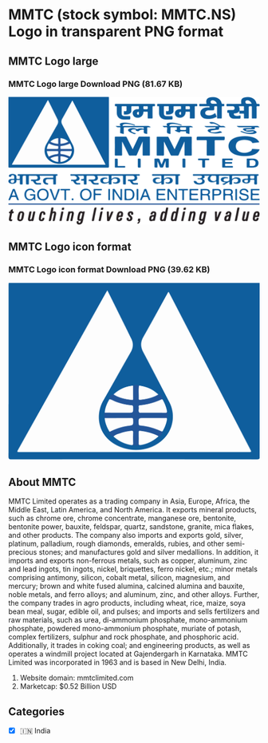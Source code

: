# MMTC (stock symbol: MMTC.NS) Logo in transparent PNG format

## MMTC Logo large

### MMTC Logo large Download PNG (81.67 KB)

![MMTC Logo large Download PNG (81.67 KB)](/img/orig/MMTC.NS_BIG-bad5dc19.png)

## MMTC Logo icon format

### MMTC Logo icon format Download PNG (39.62 KB)

![MMTC Logo icon format Download PNG (39.62 KB)](/img/orig/MMTC.NS-b63802ff.png)

## About MMTC

MMTC Limited operates as a trading company in Asia, Europe, Africa, the Middle East, Latin America, and North America. It exports mineral products, such as chrome ore, chrome concentrate, manganese ore, bentonite, bentonite power, bauxite, feldspar, quartz, sandstone, granite, mica flakes, and other products. The company also imports and exports gold, silver, platinum, palladium, rough diamonds, emeralds, rubies, and other semi-precious stones; and manufactures gold and silver medallions. In addition, it imports and exports non-ferrous metals, such as copper, aluminum, zinc and lead ingots, tin ingots, nickel, briquettes, ferro nickel, etc.; minor metals comprising antimony, silicon, cobalt metal, silicon, magnesium, and mercury; brown and white fused alumina, calcined alumina and bauxite, noble metals, and ferro alloys; and aluminum, zinc, and other alloys. Further, the company trades in agro products, including wheat, rice, maize, soya bean meal, sugar, edible oil, and pulses; and imports and sells fertilizers and raw materials, such as urea, di-ammonium phosphate, mono-ammonium phosphate, powdered mono-ammonium phosphate, muriate of potash, complex fertilizers, sulphur and rock phosphate, and phosphoric acid. Additionally, it trades in coking coal; and engineering products, as well as operates a windmill project located at Gajendergarh in Karnataka. MMTC Limited was incorporated in 1963 and is based in New Delhi, India.

1. Website domain: mmtclimited.com
2. Marketcap: $0.52 Billion USD


## Categories
- [x] 🇮🇳 India
